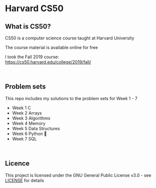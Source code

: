 # Harvard CS50

## What is CS50?

CS50 is a computer science course taught at Harvard University

The course material is available online for free

I took the Fall 2019 course:<br>
https://cs50.harvard.edu/college/2019/fall/

<br>

## Problem sets

This repo includes my solutions to the problem sets for Week 1 - 7

- Week 1 C
- Week 2 Arrays
- Week 3 Algorithms
- Week 4 Memory
- Week 5 Data Structures
- Week 6 Python 🐍
- Week 7 SQL

<br>

## Licence

This project is licensed under the GNU General Public License v3.0 - see [LICENSE](https://github.com/ZaraTam/harvard-cs50/blob/master/LICENSE) for details
